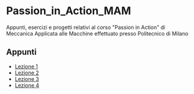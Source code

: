 # Passion_in_Action_MAM
Appunti, esercizi e progetti relativi al corso "Passion in Action" di Meccanica Applicata alle Macchine effettuato presso Politecnico di Milano

## Appunti
- [Lezione 1](Lezione%201/appunti.md)
- [Lezione 2](Lezione%202/appunti.md)
- [Lezione 3](Lezione%203/appunti.md)
- [Lezione 4](Lezione%204/appunti.md)
